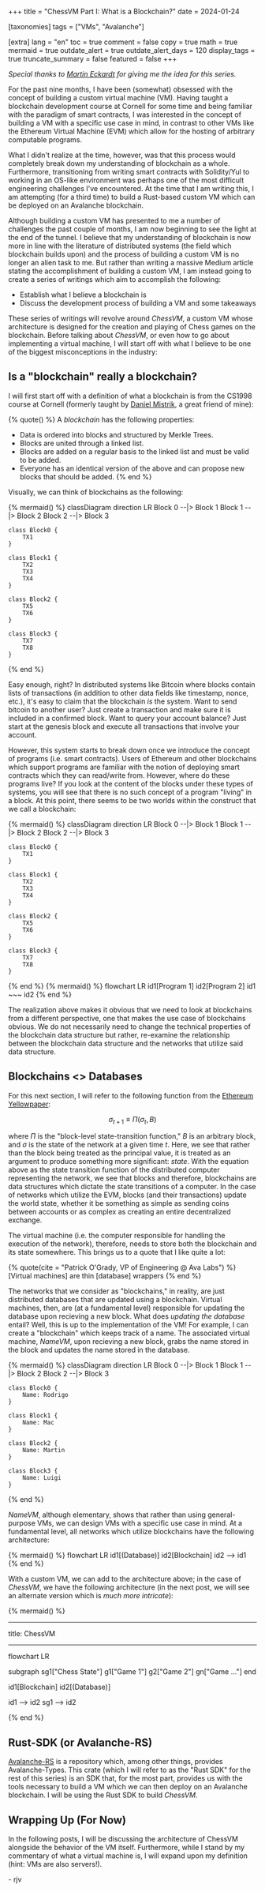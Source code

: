 +++
title = "ChessVM Part I: What is a Blockchain?"
date = 2024-01-24

[taxonomies]
tags = ["VMs", "Avalanche"]

[extra]
lang = "en"
toc = true
comment = false
copy = true
math = true
mermaid = true
outdate_alert = true
outdate_alert_days = 120
display_tags = true
truncate_summary = false
featured = false
+++

_Special thanks to [Martin Eckardt](https://x.com/martin_eckardt?s=20) for giving me the idea for this series._

For the past nine months, I have been (somewhat) obsessed with the concept of
building a custom virtual machine (VM). Having taught a blockchain development
course at Cornell for some time and being familiar with the paradigm of smart
contracts, I was interested in the concept of building a VM with a specific use
case in mind, in contrast to other VMs like the Ethereum Virtual Machine (EVM)
which allow for the hosting of arbitrary computable programs.

What I didn't realize at the time, however, was that this process would
completely break down my understanding of blockchain as a whole. Furthermore,
transitioning from writing smart contracts with Solidity/Yul to working in an OS-like
environment was perhaps one of the most difficult engineering challenges I've
encountered. At the time that I am writing this, I am attempting (for a third
time) to build a Rust-based custom VM which can be deployed on an Avalanche
blockchain.

Although building a custom VM has presented to me a number of challenges the
past couple of months, I am now beginning to see the light at the end of the
tunnel. I believe that my understanding of blockchain is now more in line with
the literature of distributed systems (the field which blockchain builds upon)
and the process of building a custom VM is no longer an alien task to me. But rather than writing a massive Medium
article stating the accomplishment of building a custom VM, I am instead going
to create a series of writings which aim to accomplish the following:

-   Establish what I believe a blockchain is
-   Discuss the development process of building a VM and some takeaways

These series of writings will revolve around _ChessVM_, a custom VM whose
architecture is designed for the creation and playing of Chess games on the
blockchain. Before talking about _ChessVM_, or even how to go about implementing
a virtual machine, I will start off with what I believe to be one of the biggest
misconceptions in the industry:

## Is a "blockchain" really a blockchain?

I will first start off with a definition of what a blockchain is from the CS1998
course at Cornell (formerly taught by [Daniel Mistrik](https://x.com/DanielMistrik?s=20), a great friend of mine):

{% quote() %}
A _blockchain_ has the following properties:

-   Data is ordered into blocks and structured by Merkle Trees.
-   Blocks are united through a linked list.
-   Blocks are added on a regular basis to the linked list and must be valid to be added.
-   Everyone has an identical version of the above and can propose new blocks that should be added.
    {% end %}

Visually, we can think of blockchains as the following:

{% mermaid() %}
classDiagram
direction LR
Block 0 --|> Block 1
Block 1 --|> Block 2
Block 2 --|> Block 3

    class Block0 {
        TX1
    }

    class Block1 {
        TX2
        TX3
        TX4
    }

    class Block2 {
        TX5
        TX6
    }

    class Block3 {
        TX7
        TX8
    }

{% end %}

Easy enough, right? In distributed systems like Bitcoin where blocks contain
lists of transactions (in addition to other data fields like timestamp, nonce,
etc.), it's easy to claim that the blockchain _is_ the system. Want to send
bitcoin to another user? Just create a transaction and make sure it is included
in a confirmed block. Want to query your account balance? Just start at the
genesis block and execute all transactions that involve your account.

However, this system starts to break
down once we introduce the concept of programs (i.e. smart contracts). Users of
Ethereum and other blockchains which support programs are familiar with the notion of
deploying smart contracts which they can read/write from. However, where do
these programs live? If you look at the content of the blocks under these types
of systems, you will see that there is no such concept of a program "living" in
a block. At this point, there seems to be two worlds within the
construct that we call a blockchain:

{% mermaid() %}
classDiagram
direction LR
Block 0 --|> Block 1
Block 1 --|> Block 2
Block 2 --|> Block 3

    class Block0 {
        TX1
    }

    class Block1 {
        TX2
        TX3
        TX4
    }

    class Block2 {
        TX5
        TX6
    }

    class Block3 {
        TX7
        TX8
    }

{% end %}
{% mermaid() %}
flowchart LR
id1[Program 1]
id2[Program 2]
id1 ~~~ id2
{% end %}

The realization above makes it obvious that we need to look at blockchains from
a different perspective, one that makes the use case of blockchains
obvious. We do not necessarily need to change the technical properties of the
blockchain data structure but rather, re-examine the relationship between the
blockchain data structure and the networks that utilize said data structure.

## Blockchains <> Databases

For this next section, I will refer to the following function from the [Ethereum Yellowpaper](https://ethereum.github.io/yellowpaper/paper.pdf):

$$
\sigma_{t + 1} \equiv \Pi(\sigma_t, B)
$$

where $\Pi$ is the "block-level state-transition function," $B$ is an
arbitrary block, and $\sigma$ is the state of the network at a given time $t$.
Here, we see that rather than the block being treated as the principal value, it
is treated as an argument to produce something more significant: _state_. With
the equation above as the state transition function of the distributed
computer representing the network, we see that blocks and therefore, blockchains are data structures which dictate the state transitions
of a computer. In the case of networks which utilize the EVM, blocks (and their
transactions) update the world state, whether it be something as simple as
sending coins between accounts or as complex as creating an entire
decentralized exchange.

The virtual machine (i.e. the computer responsible for handling the execution of
the network), therefore, needs to
store both the blockchain and its state somewhere. This brings us to a
quote that I like quite a lot:

{% quote(cite = "Patrick O'Grady, VP of Engineering @ Ava Labs") %}
[Virtual machines] are thin [database] wrappers
{% end %}

The networks that we consider as "blockchains," in reality, are just distributed
databases that are updated using a blockchain. Virtual machines, then, are (at a
fundamental level) responsible for updating the database upon recieving a new
block. What does _updating the database_ entail? Well, this is up to the
implementation of the VM! For example, I can create a "blockchain" which keeps
track of a name. The associated virtual machine, _NameVM_, upon recieving a new
block, grabs the name stored in the block and updates the name stored in the
database.

{% mermaid() %}
classDiagram
direction LR
Block 0 --|> Block 1
Block 1 --|> Block 2
Block 2 --|> Block 3

    class Block0 {
        Name: Rodrigo
    }

    class Block1 {
        Name: Mac
    }

    class Block2 {
        Name: Martin
    }

    class Block3 {
        Name: Luigi
    }

{% end %}

_NameVM_, although elementary, shows that rather than using general-purpose VMs,
we can design VMs with a specific use case in mind. At a fundamental level, all
networks which utilize blockchains have the following architecture:

{% mermaid() %}
flowchart LR
id1[(Database)]
id2[Blockchain]
id2 --> id1
{% end %}

With a custom VM, we can add to the architecture above; in the case of
_ChessVM_, we have the following architecture (in the next post, we will see an
alternate version which is _much more intricate_):

{% mermaid() %}

---

title: ChessVM

---

flowchart LR

subgraph sg1["Chess State"]
g1["Game 1"]
g2["Game 2"]
gn["Game ..."]
end

id1[Blockchain]
id2[(Database)]

id1 --> id2
sg1 --> id2

{% end %}

## Rust-SDK (or Avalanche-RS)

[Avalanche-RS](https://github.com/ava-labs/avalanche-rs) is a repository which,
among other things, provides Avalanche-Types. This crate (which I will refer to
as the "Rust SDK" for the rest of this series) is an SDK that, for the most
part, provides us with the tools necessary to build a VM which we can then
deploy on an Avalanche blockchain. I will be using the Rust SDK to build _ChessVM_.

## Wrapping Up (For Now)

In the following posts, I will be discussing the architecture of ChessVM
alongside the behavior of the VM itself. Furthermore, while I stand by my
commentary of what a virtual machine is, I will expand upon my definition (hint:
VMs are also servers!).

\- rjv
